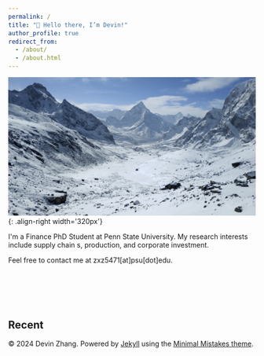 ```yaml
---
permalink: /
title: "👋 Hello there, I’m Devin!"
author_profile: true
redirect_from: 
  - /about/
  - /about.html
---
```


![mountains](/images/mountain.png){: .align-right width='320px'}

I'm a Finance PhD Student at Penn State University. My research interests include supply chain s, production, and corporate investment. 

Feel free to contact me at zxz5471[at]psu[dot]edu.



<br><br><br><br>


Recent
------
© 2024 Devin Zhang. Powered by [Jekyll](https://jekyllrb.com/) using the [Minimal Mistakes theme](https://mmistakes.github.io/minimal-mistakes/docs/configuration/).
